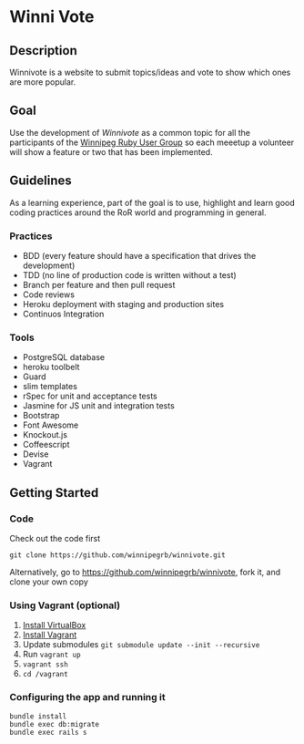 # Winni Vote

## Description

Winnivote is a website to submit topics/ideas and vote to show which ones are more popular.

## Goal

Use the development of _Winnivote_ as a common topic for all the participants of the 
[Winnipeg Ruby User Group](http://winnipegrb.org) so each meeetup a volunteer will show a feature or two that has 
been implemented.


## Guidelines

As a learning experience, part of the goal is to use, highlight and learn good coding practices around the RoR world and
programming in general. 

### Practices

* BDD (every feature should have a specification that drives the development)
* TDD (no line of production code is written without a test)
* Branch per feature and then pull request
* Code reviews
* Heroku deployment with staging and production sites
* Continuos Integration


### Tools

* PostgreSQL database
* heroku toolbelt
* Guard
* slim templates
* rSpec for unit and acceptance tests
* Jasmine for JS unit and integration tests
* Bootstrap
* Font Awesome
* Knockout.js
* Coffeescript
* Devise
* Vagrant

## Getting Started

### Code

Check out the code first

```
git clone https://github.com/winnipegrb/winnivote.git
```

Alternatively, go to https://github.com/winnipegrb/winnivote, fork it, and clone your own copy

### Using Vagrant (optional)

1. [Install VirtualBox](https://www.virtualbox.org/wiki/Downloads)
1. [Install Vagrant](http://docs.vagrantup.com/v2/installation/)
1. Update submodules `git submodule update --init --recursive`
1. Run `vagrant up`
1. `vagrant ssh`
1. `cd /vagrant`

### Configuring the app and running it

```
bundle install
bundle exec db:migrate
bundle exec rails s
```
